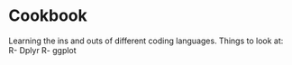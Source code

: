 # Cookbook
Learning the ins and outs of different coding languages. Things to look at: 
R- Dplyr
R- ggplot
